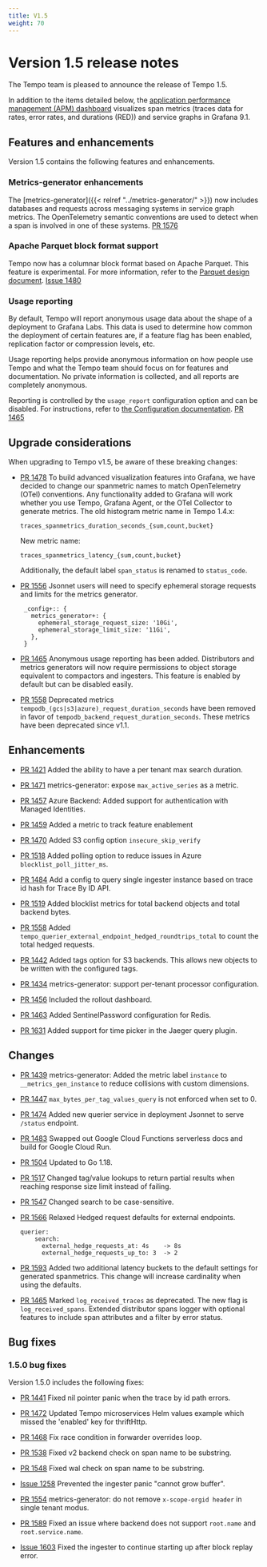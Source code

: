 ```yaml
---
title: V1.5
weight: 70
---
```


# Version 1.5 release notes

The Tempo team is pleased to announce the release of Tempo 1.5.

In addition to the items detailed below, the [application performance management (APM) dashboard](https://grafana.com/docs/tempo/latest/metrics-generator/app-performance-mgmt/) visualizes span metrics (traces data for rates, error rates, and durations (RED)) and service graphs in Grafana 9.1.

## Features and enhancements

Version 1.5 contains the following features and enhancements. 

### Metrics-generator enhancements

The [metrics-generator]({{< relref "../metrics-generator/" >}}) now includes databases and requests across messaging systems in service graph metrics. The OpenTelemetry semantic conventions are used to detect when a span is involved in one of these systems. [PR 1576](https://github.com/grafana/tempo/pull/1576)

### Apache Parquet block format support

Tempo now has a columnar block format based on Apache Parquet. This feature is experimental. For more information, refer to the [Parquet design document](https://github.com/mdisibio/tempo/blob/design-proposal-parquet/docs/design-proposals/2022-04%20Parquet.md). [Issue 1480](https://github.com/grafana/tempo/issues/1480)

### Usage reporting
  
By default, Tempo will report anonymous usage data about the shape of a deployment to Grafana Labs. This data is used to determine how common the deployment of certain features are, if a feature flag has been enabled, replication factor or compression levels, etc.

Usage reporting helps provide anonymous information on how people use Tempo and what the Tempo team should focus on for features and documentation. No private information is collected, and all reports are completely anonymous.

Reporting is controlled by the `usage_report` configuration option and can be disabled. For instructions, refer to [the Configuration documentation](https://grafana.com/docs/tempo/latest/configuration/#usage-report). [PR 1465](https://github.com/grafana/tempo/pull/1481)

## Upgrade considerations

When upgrading to Tempo v1.5, be aware of these breaking changes:

- [PR 1478](https://github.com/grafana/tempo/pull/1478) To build advanced visualization features into Grafana, we have decided to change our spanmetric names to match OpenTelemetry (OTel) conventions. Any functionality added to Grafana will work whether you use Tempo, Grafana Agent, or the OTel Collector to generate metrics.
   The old histogram metric name in Tempo 1.4.x:
   ```
   traces_spanmetrics_duration_seconds_{sum,count,bucket}
   ```
   New metric name:
   ```
   traces_spanmetrics_latency_{sum,count,bucket}
   ```
   Additionally, the default label `span_status` is renamed to `status_code`.

- [PR 1556](https://github.com/grafana/tempo/pull/1556) Jsonnet users will need to specify ephemeral storage requests and limits for the metrics generator.
   ```
    _config+:: {
      metrics_generator+: {
        ephemeral_storage_request_size: '10Gi',
        ephemeral_storage_limit_size: '11Gi',
      },
    }
   ```

- [PR 1465](https://github.com/grafana/tempo/pull/1481) Anonymous usage reporting has been added. Distributors and metrics generators will now require permissions to object storage equivalent to compactors and ingesters. This feature is enabled by default but can be disabled easily.

- [PR 1558](https://github.com/grafana/tempo/pull/1558) Deprecated metrics `tempodb_(gcs|s3|azure)_request_duration_seconds` have been removed in favor of `tempodb_backend_request_duration_seconds`. These metrics have been deprecated since v1.1.

## Enhancements

- [PR 1421](https://github.com/grafana/tempo/pull/1421) Added the ability to have a per tenant max search duration.

- [PR 1471](https://github.com/grafana/tempo/pull/1471) metrics-generator: expose `max_active_series` as a metric.

- [PR 1457](https://github.com/grafana/tempo/pull/1457) Azure Backend: Added support for authentication with Managed Identities.  

- [PR 1459](https://github.com/grafana/tempo/pull/1459) Added a metric to track feature enablement

- [PR 1470](https://github.com/grafana/tempo/pull/1470) Added S3 config option `insecure_skip_verify`

- [PR 1518](https://github.com/grafana/tempo/pull/1518) Added polling option to reduce issues in Azure `blocklist_poll_jitter_ms`.

- [PR 1484](https://github.com/grafana/tempo/pull/1484) Add a config to query single ingester instance based on trace id hash for Trace By ID API.

- [PR 1519](https://github.com/grafana/tempo/pull/1519) Added blocklist metrics for total backend objects and total backend bytes.

- [PR 1558](https://github.com/grafana/tempo/pull/1558) Added `tempo_querier_external_endpoint_hedged_roundtrips_total` to count the total hedged requests.

- [PR 1442](https://github.com/grafana/tempo/pull/1442) Added tags option for S3 backends. This allows new objects to be written with the configured tags.

- [PR 1434](https://github.com/grafana/tempo/pull/1434) metrics-generator: support per-tenant processor configuration.

- [PR 1456](https://github.com/grafana/tempo/pull/1456) Included the rollout dashboard.

- [PR 1463](https://github.com/grafana/tempo/pull/1463) Added SentinelPassword configuration for Redis.
 
- [PR 1631](https://github.com/grafana/tempo/pull/1631) Added support for time picker in the Jaeger query plugin.

## Changes

- [PR 1439](https://github.com/grafana/tempo/pull/1439) metrics-generator: Added the metric label `instance` to `__metrics_gen_instance` to reduce collisions with custom dimensions.

- [PR 1447](https://github.com/grafana/tempo/pull/1447) `max_bytes_per_tag_values_query` is not enforced when set to 0.

- [PR 1474](https://github.com/grafana/tempo/pull/1474) Added new querier service in deployment Jsonnet to serve `/status` endpoint.

- [PR 1483](https://github.com/grafana/tempo/pull/1483) Swapped out Google Cloud Functions serverless docs and build for Google Cloud Run.

- [PR 1504](https://github.com/grafana/tempo/pull/1504) Updated to Go 1.18.

- [PR 1517](https://github.com/grafana/tempo/pull/1517) Changed tag/value lookups to return partial results when reaching response size limit instead of failing.

- [PR 1547](https://github.com/grafana/tempo/issues/1547) Changed search to be case-sensitive.

- [PR 1566](https://github.com/grafana/tempo/pull/1566) Relaxed Hedged request defaults for external endpoints.
   ```
   querier:
       search:
         external_hedge_requests_at: 4s    -> 8s
         external_hedge_requests_up_to: 3  -> 2
   ```

- [PR 1593](https://github.com/grafana/tempo/pull/1593) Added two additional latency buckets to the default settings for generated spanmetrics. This change will increase cardinality when using the defaults.

- [PR 1465](https://github.com/grafana/tempo/pull/1465) Marked `log_received_traces` as deprecated. The new flag is `log_received_spans`. Extended distributor spans logger with optional features to include span attributes and a filter by error status.

## Bug fixes

### 1.5.0 bug fixes

Version 1.5.0 includes the following fixes: 

- [PR 1441](https://github.com/grafana/tempo/pull/1441) Fixed nil pointer panic when the trace by id path errors.

- [PR 1472](https://github.com/grafana/tempo/pull/1472) Updated Tempo microservices Helm values example which missed the 'enabled' key for thriftHttp.

- [PR 1468](https://github.com/grafana/tempo/pull/1468) Fix race condition in forwarder overrides loop.

- [PR 1538](https://github.com/grafana/tempo/pull/1538) Fixed v2 backend check on span name to be substring.

- [PR 1548](https://github.com/grafana/tempo/pull/1548) Fixed wal check on span name to be substring.

- [Issue 1258](https://github.com/grafana/tempo/issues/1258) Prevented the ingester panic "cannot grow buffer".

- [PR 1554](https://github.com/grafana/tempo/pull/1554) metrics-generator: do not remove `x-scope-orgid header` in single tenant modus.

- [PR 1589](https://github.com/grafana/tempo/pull/1589) Fixed an issue where backend does not support `root.name` and `root.service.name`.

- [Issue 1603](https://github.com/grafana/tempo/issues/1603) Fixed the ingester to continue starting up after block replay error.